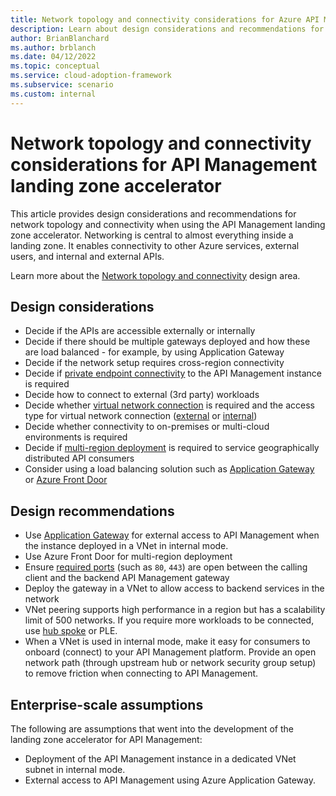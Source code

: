 ```yaml
---
title: Network topology and connectivity considerations for Azure API Management
description: Learn about design considerations and recommendations for network topology and connectivity in the Azure API Management landing zone accelerator
author: BrianBlanchard
ms.author: brblanch
ms.date: 04/12/2022
ms.topic: conceptual
ms.service: cloud-adoption-framework
ms.subservice: scenario
ms.custom: internal
---
```


# Network topology and connectivity considerations for API Management landing zone accelerator

This article provides design considerations and recommendations for network topology and connectivity when using the API Management landing zone accelerator. Networking is central to almost everything inside a landing zone. It enables connectivity to other Azure services, external users, and internal and external APIs. 

Learn more about the [Network topology and connectivity](/azure/cloud-adoption-framework/ready/landing-zone/design-area/network-topology-and-connectivity) design area.
## Design considerations

- Decide if the APIs are accessible externally or internally
- Decide if there should be multiple gateways deployed and how these are load balanced - for example, by using Application Gateway
- Decide if the network setup requires cross-region connectivity
- Decide if [private endpoint connectivity](/azure/api-management/private-endpoint) to the API Management instance is required
- Decide how to connect to external (3rd party) workloads
- Decide whether [virtual network connection](/azure/api-management/virtual-network-options) is required and the access type for virtual network connection ([external](/azure/api-management/api-management-using-with-vnet) or [internal](/azure/api-management/api-management-using-with-internal-vnet))
- Decide whether connectivity to on-premises or multi-cloud environments is required
- Decide if [multi-region deployment](/azure/api-management/api-management-howto-deploy-multi-region) is required to service geographically distributed API consumers
- Consider using a load balancing solution such as [Application Gateway](/azure/application-gateway/overview) or [Azure Front Door](/azure/frontdoor/front-door-overview)

## Design recommendations

- Use [Application Gateway](/azure/api-management/api-management-howto-integrate-internal-vnet-appgateway) for external access to API Management when the instance deployed in a VNet in internal mode. 
- Use Azure Front Door for multi-region deployment 
- Ensure [required ports](/azure/api-management/virtual-network-reference) (such as `80`, `443`) are open between the calling client and the backend API Management gateway
- Deploy the gateway in a VNet to allow access to backend services in the network
- VNet peering supports high performance in a region but has a scalability limit of 500 networks. If you require more workloads to be connected, use [hub spoke](/azure/architecture/reference-architectures/hybrid-networking/hub-spoke) or PLE.
- When a VNet is used in internal mode, make it easy for consumers to onboard (connect) to your API Management platform. Provide an open network path (through upstream hub or network security group setup) to remove friction when connecting to API Management.

## Enterprise-scale assumptions

The following are assumptions that went into the development of the landing zone accelerator for API Management:

- Deployment of the API Management instance in a dedicated VNet subnet in internal mode.
- External access to API Management using Azure Application Gateway.
